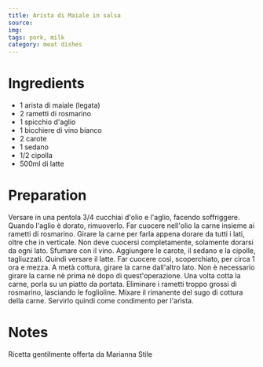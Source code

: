 ```yaml
---
title: Arista di Maiale in salsa
source:
img: 
tags: pork, milk
category: meat dishes
---
```


Ingredients
===========

* 1 arista di maiale (legata)
* 2 rametti di rosmarino
* 1 spicchio d'aglio
* 1 bicchiere di vino bianco
* 2 carote
* 1 sedano
* 1/2 cipolla
* 500ml di latte

Preparation
===========

Versare in una pentola 3/4 cucchiai d'olio e l'aglio, facendo soffriggere. Quando l'aglio è dorato, rimuoverlo. Far cuocere nell'olio la carne insieme ai rametti di rosmarino. Girare la carne per farla appena dorare da tutti i lati, oltre che in verticale. Non deve cuocersi completamente, solamente dorarsi da ogni lato. Sfumare con il vino. Aggiungere le carote, il sedano e la cipolle, tagliuzzati. Quindi versare il latte. Far cuocere così, scoperchiato, per circa 1 ora e mezza. A metà cottura, girare la carne dall'altro lato. Non è necessario girare la carne nè prima nè dopo di quest'operazione. Una volta cotta la carne, porla su un piatto da portata. Eliminare i rametti troppo grossi di rosmarino, lasciando le foglioline. Mixare il rimanente del sugo di cottura della carne. Servirlo quindi come condimento per l'arista.

Notes
=====

Ricetta gentilmente offerta da Marianna Stile
